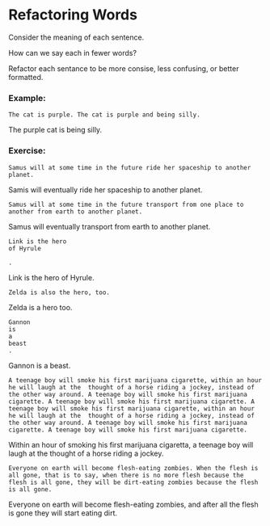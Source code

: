 # Refactoring Words

Consider the meaning of each sentence. 

How can we say each in fewer words? 

Refactor each sentance to be more consise, less confusing, or better formatted.

### Example:

```
The cat is purple. The cat is purple and being silly.
```

The purple cat is being silly.

### Exercise:

```
Samus will at some time in the future ride her spaceship to another planet.
```
Samis will eventually ride her spaceship to another planet.

```
Samus will at some time in the future transport from one place to another from earth to another planet.
```
Samus will eventually transport from earth to another planet.

```
Link is the hero
of Hyrule

.
```
Link is the hero of Hyrule.
```
Zelda is also the hero, too.
```
Zelda is a hero too.
```
Gannon 
is
a
beast
.
```
Gannon is a beast.

```
A teenage boy will smoke his first marijuana cigarette, within an hour he will laugh at the  thought of a horse riding a jockey, instead of the other way around. A teenage boy will smoke his first marijuana cigarette. A teenage boy will smoke his first marijuana cigarette. A teenage boy will smoke his first marijuana cigarette, within an hour he will laugh at the  thought of a horse riding a jockey, instead of the other way around. A teenage boy will smoke his first marijuana cigarette. A teenage boy will smoke his first marijuana cigarette.
```
Within an hour of smoking his first marijuana cigaretta, a teenage boy will laugh at the thought of a horse riding a jockey.
 

```
Everyone on earth will become flesh-eating zombies. When the flesh is all gone, that is to say, when there is no more flesh because the flesh is all gone, they will be dirt-eating zombies because the flesh is all gone.
```
Everyone on earth will become flesh-eating zombies, and after all the flesh is gone they will start eating dirt.
